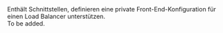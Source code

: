<Namespace Name="Microsoft.Azure.Management.Network.Fluent.LoadBalancerPrivateFrontend.Definition">
  <Docs>
    <summary>Enthält Schnittstellen, definieren eine private Front-End-Konfiguration für einen Load Balancer unterstützen.</summary> 
    <remarks>To be added.</remarks>
  </Docs>
</Namespace>
